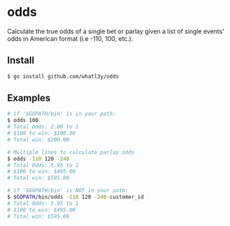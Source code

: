 # odds

Calculate the true odds of a single bet or parlay given a
list of single events' odds in American format (i.e -110, 100, etc.).

## Install

```sh
$ go install github.com/whatl3y/odds
```

## Examples

```sh
# if '$GOPATH/bin' is in your path:
$ odds 100
# Total Odds: 2.00 to 1
# $100 to win: $100.00
# Total win: $200.00

# Multiple lines to calculate parlay odds
$ odds -110 120 -240
# Total Odds: 5.95 to 1
# $100 to win: $495.00
# Total win: $595.00

# if '$GOPATH/bin' is NOT in your path:
$ $GOPATH/bin/odds -110 120 -240 customer_id
# Total Odds: 5.95 to 1
# $100 to win: $495.00
# Total win: $595.00
```
